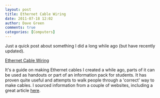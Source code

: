 ```yaml
---
layout: post
title: Ethernet Cable Wiring
date: 2011-07-18 12:02
author: Dave Green
comments: true
categories: [Computers]
---
```

Just a quick post about something I did a long while ago (but have recently updated).

[Ethernet Cable Wiring](https://docs.google.com/document/d/1twfE5i6lyh8TLbdw4ywCzCR6csVA6JnGhQc96gRMep8/edit?hl=en_GB)

It's a guide on making Ethernet cables I created a while ago, parts of it can be used as handouts or part of an information pack for students. It has proven quite useful and attempts to walk people through a 'correct' way to make cables. I sourced information from a couple of websites, including a great article [here](http://www.ertyu.org/steven_nikkel/ethernetcables.html).
